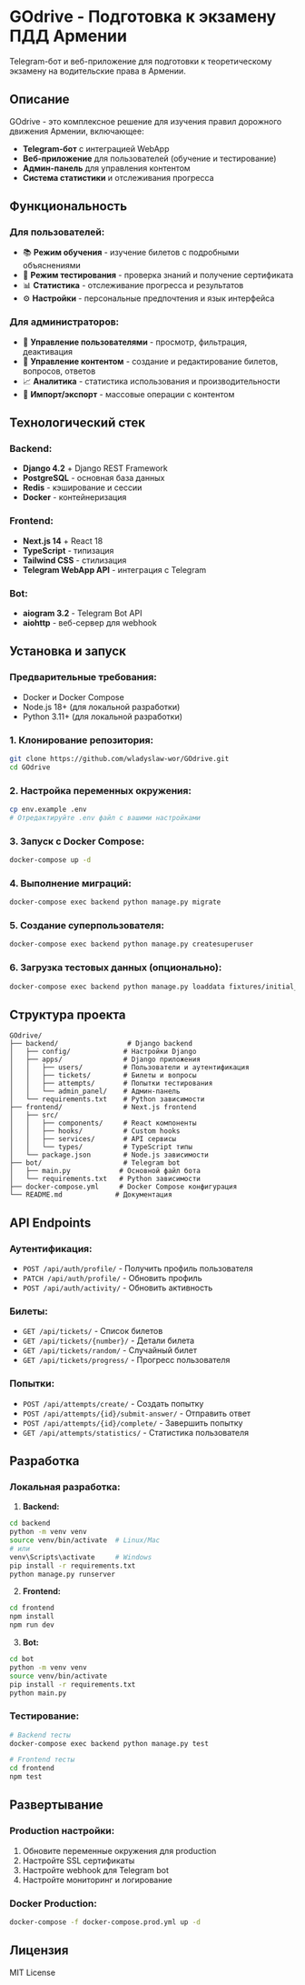 # GOdrive - Подготовка к экзамену ПДД Армении

Telegram-бот и веб-приложение для подготовки к теоретическому экзамену на водительские права в Армении.

## Описание

GOdrive - это комплексное решение для изучения правил дорожного движения Армении, включающее:

- **Telegram-бот** с интеграцией WebApp
- **Веб-приложение** для пользователей (обучение и тестирование)
- **Админ-панель** для управления контентом
- **Система статистики** и отслеживания прогресса

## Функциональность

### Для пользователей:
- 📚 **Режим обучения** - изучение билетов с подробными объяснениями
- 🧪 **Режим тестирования** - проверка знаний и получение сертификата
- 📊 **Статистика** - отслеживание прогресса и результатов
- ⚙️ **Настройки** - персональные предпочтения и язык интерфейса

### Для администраторов:
- 👥 **Управление пользователями** - просмотр, фильтрация, деактивация
- 📝 **Управление контентом** - создание и редактирование билетов, вопросов, ответов
- 📈 **Аналитика** - статистика использования и производительности
- 🔄 **Импорт/экспорт** - массовые операции с контентом

## Технологический стек

### Backend:
- **Django 4.2** + Django REST Framework
- **PostgreSQL** - основная база данных
- **Redis** - кэширование и сессии
- **Docker** - контейнеризация

### Frontend:
- **Next.js 14** + React 18
- **TypeScript** - типизация
- **Tailwind CSS** - стилизация
- **Telegram WebApp API** - интеграция с Telegram

### Bot:
- **aiogram 3.2** - Telegram Bot API
- **aiohttp** - веб-сервер для webhook

## Установка и запуск

### Предварительные требования:
- Docker и Docker Compose
- Node.js 18+ (для локальной разработки)
- Python 3.11+ (для локальной разработки)

### 1. Клонирование репозитория:
```bash
git clone https://github.com/wladyslaw-wor/GOdrive.git
cd GOdrive
```

### 2. Настройка переменных окружения:
```bash
cp env.example .env
# Отредактируйте .env файл с вашими настройками
```

### 3. Запуск с Docker Compose:
```bash
docker-compose up -d
```

### 4. Выполнение миграций:
```bash
docker-compose exec backend python manage.py migrate
```

### 5. Создание суперпользователя:
```bash
docker-compose exec backend python manage.py createsuperuser
```

### 6. Загрузка тестовых данных (опционально):
```bash
docker-compose exec backend python manage.py loaddata fixtures/initial_data.json
```

## Структура проекта

```
GOdrive/
├── backend/                 # Django backend
│   ├── config/             # Настройки Django
│   ├── apps/               # Django приложения
│   │   ├── users/          # Пользователи и аутентификация
│   │   ├── tickets/        # Билеты и вопросы
│   │   ├── attempts/       # Попытки тестирования
│   │   └── admin_panel/    # Админ-панель
│   └── requirements.txt    # Python зависимости
├── frontend/               # Next.js frontend
│   ├── src/
│   │   ├── components/     # React компоненты
│   │   ├── hooks/          # Custom hooks
│   │   ├── services/       # API сервисы
│   │   └── types/          # TypeScript типы
│   └── package.json        # Node.js зависимости
├── bot/                    # Telegram bot
│   ├── main.py            # Основной файл бота
│   └── requirements.txt   # Python зависимости
├── docker-compose.yml     # Docker Compose конфигурация
└── README.md             # Документация
```

## API Endpoints

### Аутентификация:
- `POST /api/auth/profile/` - Получить профиль пользователя
- `PATCH /api/auth/profile/` - Обновить профиль
- `POST /api/auth/activity/` - Обновить активность

### Билеты:
- `GET /api/tickets/` - Список билетов
- `GET /api/tickets/{number}/` - Детали билета
- `GET /api/tickets/random/` - Случайный билет
- `GET /api/tickets/progress/` - Прогресс пользователя

### Попытки:
- `POST /api/attempts/create/` - Создать попытку
- `POST /api/attempts/{id}/submit-answer/` - Отправить ответ
- `POST /api/attempts/{id}/complete/` - Завершить попытку
- `GET /api/attempts/statistics/` - Статистика пользователя

## Разработка

### Локальная разработка:

1. **Backend:**
```bash
cd backend
python -m venv venv
source venv/bin/activate  # Linux/Mac
# или
venv\Scripts\activate     # Windows
pip install -r requirements.txt
python manage.py runserver
```

2. **Frontend:**
```bash
cd frontend
npm install
npm run dev
```

3. **Bot:**
```bash
cd bot
python -m venv venv
source venv/bin/activate
pip install -r requirements.txt
python main.py
```

### Тестирование:
```bash
# Backend тесты
docker-compose exec backend python manage.py test

# Frontend тесты
cd frontend
npm test
```

## Развертывание

### Production настройки:
1. Обновите переменные окружения для production
2. Настройте SSL сертификаты
3. Настройте webhook для Telegram bot
4. Настройте мониторинг и логирование

### Docker Production:
```bash
docker-compose -f docker-compose.prod.yml up -d
```

## Лицензия

MIT License

